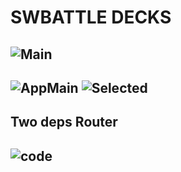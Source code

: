 # SWBATTLE DECKS
![Main](https://user-images.githubusercontent.com/85790271/148683222-21e7ce82-c9f7-4f5b-a8a3-a6b5ded143c6.png)
--- 
![AppMain](https://user-images.githubusercontent.com/85790271/148683247-d885f466-c499-425e-a1ea-d722f55d8d84.png)
![Selected](https://user-images.githubusercontent.com/85790271/148683252-c2701fea-ece4-42e2-8eef-36b417d6df12.png)
--- 
## Two deps Router
![code](https://user-images.githubusercontent.com/85790271/148683368-24b8a58e-c455-42a9-8c6c-2b7b925b762e.png)
--- 
